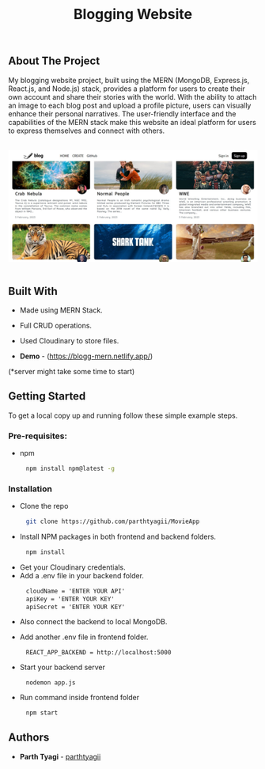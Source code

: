 <br/>
<p align="center">
  
  <h1 align="center">Blogging Website</h1>
  <br>
  
</p>



## About The Project

My blogging website project, built using the MERN (MongoDB, Express.js, React.js, and Node.js) stack, provides a platform for users to create their own account and share their stories with the world. With the ability to attach an image to each blog post and upload a profile picture, users can visually enhance their personal narratives. The user-friendly interface and the capabilities of the MERN stack make this website an ideal platform for users to express themselves and connect with others.

<br>

<div align="center">
  <img align="center" width="700px" src="https://github.com/parthtyagii/BlogWebsiteMern/blob/master/homepage.jpg">
</div>

<br>

## Built With

* Made using MERN Stack.
* Full CRUD operations.
* Used Cloudinary to store files.

* **Demo** - (https://blogg-mern.netlify.app/)

(*server might take some time to start)


## Getting Started

To get a local copy up and running follow these simple example steps.

### Pre-requisites:

* npm

```sh
     npm install npm@latest -g
```

### Installation

* Clone the repo 

```sh
     git clone https://github.com/parthtyagii/MovieApp
```

* Install NPM packages in both frontend and backend folders.

```sh
     npm install
```

* Get your Cloudinary credentials.
* Add a .env file in your backend folder.
```JS
     cloudName = 'ENTER YOUR API'
     apiKey = 'ENTER YOUR KEY'
     apiSecret = 'ENTER YOUR KEY'
```
* Also connect the backend to local MongoDB.


* Add another .env file in frontend folder.
```JS
     REACT_APP_BACKEND = http://localhost:5000
```

* Start your backend server
```JS
     nodemon app.js
```

* Run command inside frontend folder

```sh
     npm start
```

## Authors

* **Parth Tyagi** - [parthtyagii](https://github.com/parthtyagii)


